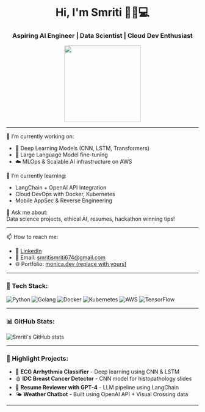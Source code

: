 <h1 align="center">Hi, I'm Smriti 👋🏼💻</h1>
<h3 align="center">Aspiring AI Engineer | Data Scientist | Cloud Dev Enthusiast</h3>

<p align="center">
  <img src="https://github.com/Srism134/Srism134/blob/main/profile-pic.png" width="200" />
</p>

---

🔭 I’m currently working on:
- 🧠 Deep Learning Models (CNN, LSTM, Transformers)
- 🤖 Large Language Model fine-tuning
- ☁️ MLOps & Scalable AI infrastructure on AWS

🌱 I’m currently learning:
- LangChain + OpenAI API Integration
- Cloud DevOps with Docker, Kubernetes
- Mobile AppSec & Reverse Engineering

💬 Ask me about:  
Data science projects, ethical AI, resumes, hackathon winning tips!

---

📫 How to reach me:
- 💼 [LinkedIn](https://www.linkedin.com/in/smriti-8b22921b6/)
- 📧 Email: smritismriti674@gmail.com
- 🌐 Portfolio: [monica.dev (replace with yours)](https://yourportfolio.dev)

---

### 🧰 Tech Stack:
![Python](https://img.shields.io/badge/Python-3776AB?style=for-the-badge&logo=python&logoColor=white)
![Golang](https://img.shields.io/badge/Go-00ADD8?style=for-the-badge&logo=go&logoColor=white)
![Docker](https://img.shields.io/badge/Docker-2496ED?style=for-the-badge&logo=docker&logoColor=white)
![Kubernetes](https://img.shields.io/badge/Kubernetes-326CE5?style=for-the-badge&logo=kubernetes&logoColor=white)
![AWS](https://img.shields.io/badge/AWS-232F3E?style=for-the-badge&logo=amazon-aws&logoColor=white)
![TensorFlow](https://img.shields.io/badge/TensorFlow-FF6F00?style=for-the-badge&logo=tensorflow&logoColor=white)

---

### 📊 GitHub Stats:
![Smriti's GitHub stats](https://github-readme-stats.vercel.app/api?username=Srism134&show_icons=true&theme=tokyonight)

---

### 🚀 Highlight Projects:
- 🧬 **ECG Arrhythmia Classifier** - Deep learning using CNN & LSTM
- 🩸 **IDC Breast Cancer Detector** - CNN model for histopathology slides
- 🤖 **Resume Reviewer with GPT-4** - LLM pipeline using LangChain
- 🌤️ **Weather Chatbot** - Built using OpenAI API + Visual Crossing data

---

